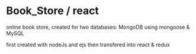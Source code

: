 # Book_Store / react
online book store, created for two databases: MongoDB using mongoose &amp; MySQL

first created with nodeJs and ejs then transfered into react &amp; redux

